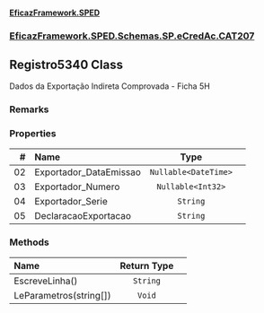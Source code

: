 #### [EficazFramework.SPED](EficazFrameworkSPED.md 'EficazFramework SPED')
### [EficazFramework.SPED.Schemas.SP.eCredAc.CAT207](EficazFramework.SPED.Schemas.SP.eCredAc.CAT207.md 'EficazFramework.SPED.Schemas.SP.eCredAc.CAT207')

## Registro5340 Class

Dados da Exportação Indireta Comprovada - Ficha 5H

### Remarks
### Properties

| # | Name | Type | |
| ---: | :--- | :---: | :--- |
| 02 | Exportador_DataEmissao | `Nullable<DateTime>` |  |
| 03 | Exportador_Numero | `Nullable<Int32>` |  |
| 04 | Exportador_Serie | `String` |  |
| 05 | DeclaracaoExportacao | `String` |  |
### Methods

| Name | Return Type | |
| :--- | :---: | :--- |
| EscreveLinha() | `String` |  |
| LeParametros(string[]) | `Void` |  |

